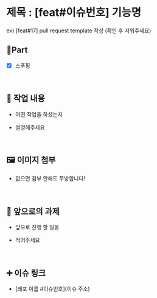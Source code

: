 # 제목 : [feat#이슈번호] 기능명
  
  ex) [feat#17] pull request template 작성
  (확인 후 지워주세요)

## 🔘Part

- [x] 스푸핑

  <br/>

## 🔎 작업 내용

- 어떤 작업을 하셨는지

- 설명해주세요

  <br/>

## 🖼️ 이미지 첨부

- 없으면 첨부 안해도 무방합니다!

<br/>

## 🔧 앞으로의 과제

- 앞으로 진행 할 일을

- 적어주세요

  <br/>

## ➕ 이슈 링크

- [레포 이름 #이슈번호](이슈 주소)

<br/>
